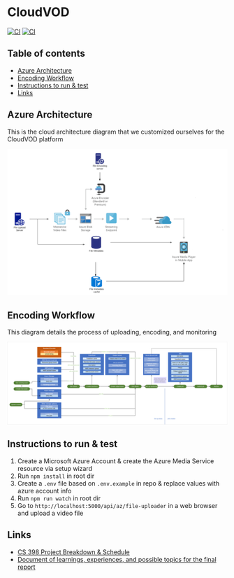 # CloudVOD

[![CI](https://github.com/jigar288/CloudVOD/workflows/CI-API/badge.svg)](https://github.com/jigar288/CloudVOD/actions?query=workflow%3ACI-API)
[![CI](https://github.com/jigar288/CloudVOD/workflows/CI-Client/badge.svg)](https://github.com/jigar288/CloudVOD/actions?query=workflow%3ACI-Client)

## Table of contents

* [Azure Architecture](#azure-architecture)
* [Encoding Workflow](#encoding-workflow)
* [Instructions to run & test](#instructions-to-run--test)
* [Links](#links)


## Azure Architecture 

This is the cloud architecture diagram that we customized ourselves for the CloudVOD platform

![CloudVOD Arch](resources/azure-cloud-vod-architecture-diagram.png)

## Encoding Workflow

This diagram details the process of uploading, encoding, and monitoring

![Encoding Workflow](resources/encoding-workflow.svg)

## Instructions to run & test

1. Create a Microsoft Azure Account & create the Azure Media Service resource via setup wizard
2. Run `npm install` in root dir
3. Create a `.env` file based on `.env.example` in repo & replace values with azure account info
4. Run `npm run watch` in root dir
5. Go to `http://localhost:5000/api/az/file-uploader` in a web browser and upload a video file 

## Links

* [CS 398 Project Breakdown & Schedule](https://docs.google.com/document/d/1TPW5O2suvk0QhPRj9qDWTAZpsLD9Q4VAowbPcxPaejY/edit)
* [Document of learnings, experiences, and possible topics for the final report](https://docs.google.com/document/d/1k7a-R2npgfwyxpXZXpCXmq1LcAA_Dwydnfnx_EMB630/edit)
